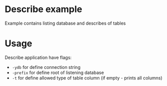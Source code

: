 # Describe example

Example contains listing database and describes of tables

# Usage

Describe application have flags:
* `-ydb` for define connection string
* `-prefix` for define root of listening database
* `-t` for define allowed type of table column (if empty - prints all columns)